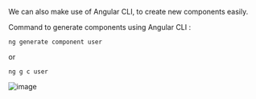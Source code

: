 We can also make use of Angular CLI, to create new components easily.

Command to generate components using Angular CLI :

``` ng generate component user ```

or

``` ng g c user ```

![image](https://github.com/user-attachments/assets/787e27f2-5916-4955-8537-1559c55e244d)
